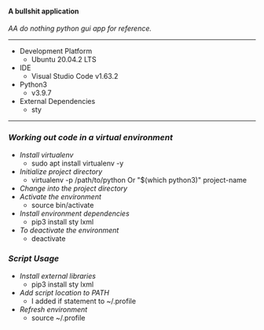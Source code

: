 #### A bullshit application

_AA do nothing python gui app for reference._


---
- Development Platform
    - Ubuntu 20.04.2 LTS
- IDE
    - Visual Studio Code v1.63.2
- Python3
    - v3.9.7
- External Dependencies
    - sty
---
### _Working out code in a virtual environment_
- *Install virtualenv*
    - sudo apt install virtualenv -y
- *Initialize project directory*
    - virtualenv -p /path/to/python Or "$(which python3)" project-name
- *Change into the project directory*
- *Activate the environment*
    - source bin/activate
- *Install environment dependencies*
    - pip3 install sty lxml
- *To deactivate the environment*
    - deactivate
### _Script Usage_
- *Install external libraries*
    - pip3 install sty lxml
- *Add script location to PATH*
    - I added if statement to ~/.profile
- *Refresh environment*
    - source ~/.profile